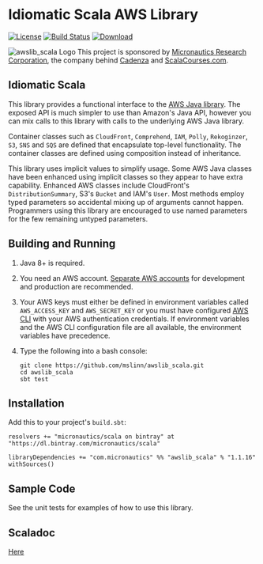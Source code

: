 # Idiomatic Scala AWS Library

[![License](https://img.shields.io/badge/License-Apache%202.0-blue.svg)](https://opensource.org/licenses/Apache-2.0)
[![Build Status](https://travis-ci.org/mslinn/awslib_scala.svg?branch=master)](https://travis-ci.org/mslinn/awslib_scala)
[ ![Download](https://api.bintray.com/packages/micronautics/scala/awslib_scala/images/download.svg) ](https://bintray.com/micronautics/scala/awslib_scala/_latestVersion)

![awslib_scala Logo](https://raw.githubusercontent.com/mslinn/awslib_scala/master/images/awsLib_76x78.png)
This project is sponsored by [Micronautics Research Corporation](https://www.micronauticsresearch.com/),
the company behind [Cadenza](https://www.micronauticsresearch.com/products/cadenza/index.html) and
[ScalaCourses.com](https://www.scalacourses.com).

## Idiomatic Scala
This library provides a functional interface to the [AWS Java library](https://docs.aws.amazon.com/AWSJavaSDK/latest/javadoc/index.html).
The exposed API is much simpler to use than Amazon's Java API,
however you can mix calls to this library with calls to the underlying AWS Java library.

Container classes such as `CloudFront`, `Comprehend`, `IAM`, `Polly`, `Rekoginzer`, `S3`, `SNS` and `SQS` are defined that
encapsulate top-level functionality.
The container classes are defined using composition instead of inheritance.

This library uses implicit values to simplify usage.
Some AWS Java classes have been enhanced using implicit classes so they appear to have extra capability.
Enhanced AWS classes include CloudFront's `DistributionSummary`, S3's `Bucket` and IAM's `User`.
Most methods employ typed parameters so accidental mixing up of arguments cannot happen.
Programmers using this library are encouraged to use named parameters for the few remaining untyped parameters.

## Building and Running

 1. Java 8+ is required.
 
 2. You need an AWS account.
    [Separate AWS accounts](https://docs.aws.amazon.com/awsaccountbilling/latest/aboutv2/consolidated-billing.html)
    for development and production are recommended.
    
 3. Your AWS keys must either be defined in environment variables called `AWS_ACCESS_KEY` and `AWS_SECRET_KEY`
    or you must have configured [AWS CLI](https://aws.amazon.com/cli/) with your AWS authentication credentials.
    If environment variables and the AWS CLI configuration file are all available, the environment variables have precedence.
    
 4. Type the following into a bash console:
    ````
    git clone https://github.com/mslinn/awslib_scala.git
    cd awslib_scala
    sbt test
    ````

## Installation
Add this to your project's `build.sbt`:

    resolvers += "micronautics/scala on bintray" at "https://dl.bintray.com/micronautics/scala"

    libraryDependencies += "com.micronautics" %% "awslib_scala" % "1.1.16" withSources()

## Sample Code
See the unit tests for examples of how to use this library.

## Scaladoc
[Here](http://mslinn.github.io/awslib_scala/latest/api/com/micronautics/aws/index.html)

